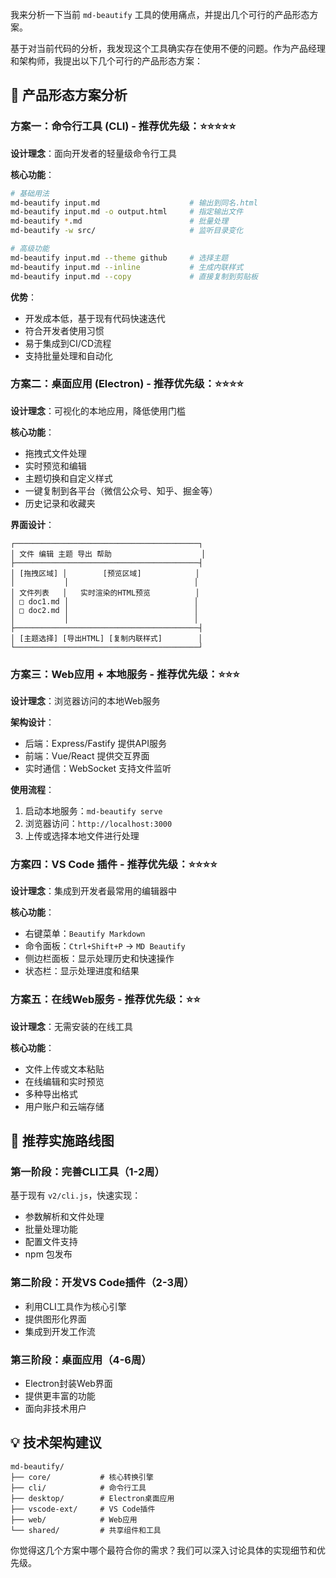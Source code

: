 我来分析一下当前 `md-beautify` 工具的使用痛点，并提出几个可行的产品形态方案。

基于对当前代码的分析，我发现这个工具确实存在使用不便的问题。作为产品经理和架构师，我提出以下几个可行的产品形态方案：

## 🎯 产品形态方案分析

### **方案一：命令行工具 (CLI) - 推荐优先级：⭐⭐⭐⭐⭐**

**设计理念**：面向开发者的轻量级命令行工具

**核心功能**：
```bash
# 基础用法
md-beautify input.md                    # 输出到同名.html
md-beautify input.md -o output.html     # 指定输出文件
md-beautify *.md                        # 批量处理
md-beautify -w src/                     # 监听目录变化

# 高级功能
md-beautify input.md --theme github     # 选择主题
md-beautify input.md --inline           # 生成内联样式
md-beautify input.md --copy             # 直接复制到剪贴板
```

**优势**：
- 开发成本低，基于现有代码快速迭代
- 符合开发者使用习惯
- 易于集成到CI/CD流程
- 支持批量处理和自动化

### **方案二：桌面应用 (Electron) - 推荐优先级：⭐⭐⭐⭐**

**设计理念**：可视化的本地应用，降低使用门槛

**核心功能**：
- 拖拽式文件处理
- 实时预览和编辑
- 主题切换和自定义样式
- 一键复制到各平台（微信公众号、知乎、掘金等）
- 历史记录和收藏夹

**界面设计**：
```
┌─────────────────────────────────────────┐
│ 文件 编辑 主题 导出 帮助                    │
├─────────────────────────────────────────┤
│ [拖拽区域] │        [预览区域]            │
│           │                            │
│ 文件列表   │   实时渲染的HTML预览          │
│ □ doc1.md │                            │
│ □ doc2.md │                            │
│           │                            │
├─────────────────────────────────────────┤
│ [主题选择] [导出HTML] [复制内联样式]        │
└─────────────────────────────────────────┘
```

### **方案三：Web应用 + 本地服务 - 推荐优先级：⭐⭐⭐**

**设计理念**：浏览器访问的本地Web服务

**架构设计**：
- 后端：Express/Fastify 提供API服务
- 前端：Vue/React 提供交互界面
- 实时通信：WebSocket 支持文件监听

**使用流程**：
1. 启动本地服务：`md-beautify serve`
2. 浏览器访问：`http://localhost:3000`
3. 上传或选择本地文件进行处理

### **方案四：VS Code 插件 - 推荐优先级：⭐⭐⭐⭐**

**设计理念**：集成到开发者最常用的编辑器中

**核心功能**：
- 右键菜单：`Beautify Markdown`
- 命令面板：`Ctrl+Shift+P` → `MD Beautify`
- 侧边栏面板：显示处理历史和快速操作
- 状态栏：显示处理进度和结果

### **方案五：在线Web服务 - 推荐优先级：⭐⭐**

**设计理念**：无需安装的在线工具

**核心功能**：
- 文件上传或文本粘贴
- 在线编辑和实时预览
- 多种导出格式
- 用户账户和云端存储

## 🚀 推荐实施路线图

### **第一阶段：完善CLI工具（1-2周）**
基于现有 `v2/cli.js`，快速实现：
- 参数解析和文件处理
- 批量处理功能
- 配置文件支持
- npm 包发布

### **第二阶段：开发VS Code插件（2-3周）**
- 利用CLI工具作为核心引擎
- 提供图形化界面
- 集成到开发工作流

### **第三阶段：桌面应用（4-6周）**
- Electron封装Web界面
- 提供更丰富的功能
- 面向非技术用户

## 💡 技术架构建议

```
md-beautify/
├── core/           # 核心转换引擎
├── cli/            # 命令行工具
├── desktop/        # Electron桌面应用
├── vscode-ext/     # VS Code插件
├── web/            # Web应用
└── shared/         # 共享组件和工具
```

你觉得这几个方案中哪个最符合你的需求？我们可以深入讨论具体的实现细节和优先级。
        